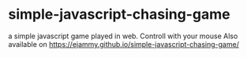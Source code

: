 # simple-javascript-chasing-game
a simple javascript game played in web. Controll with your mouse
Also available on https://ejammy.github.io/simple-javascript-chasing-game/
